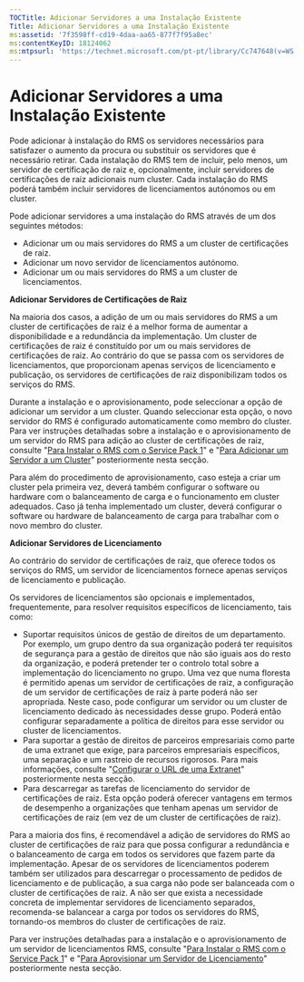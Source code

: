 ```yaml
---
TOCTitle: Adicionar Servidores a uma Instalação Existente
Title: Adicionar Servidores a uma Instalação Existente
ms:assetid: '7f3598ff-cd19-4daa-aa65-877f7f95a8ec'
ms:contentKeyID: 18124062
ms:mtpsurl: 'https://technet.microsoft.com/pt-pt/library/Cc747648(v=WS.10)'
---
```


Adicionar Servidores a uma Instalação Existente
===============================================

Pode adicionar à instalação do RMS os servidores necessários para satisfazer o aumento da procura ou substituir os servidores que é necessário retirar. Cada instalação do RMS tem de incluir, pelo menos, um servidor de certificação de raiz e, opcionalmente, incluir servidores de certificações de raiz adicionais num cluster. Cada instalação do RMS poderá também incluir servidores de licenciamentos autónomos ou em cluster.

Pode adicionar servidores a uma instalação do RMS através de um dos seguintes métodos:

-   Adicionar um ou mais servidores do RMS a um cluster de certificações de raiz.
-   Adicionar um novo servidor de licenciamentos autónomo.
-   Adicionar um ou mais servidores do RMS a um cluster de licenciamentos.

**Adicionar Servidores de Certificações de Raiz**

Na maioria dos casos, a adição de um ou mais servidores do RMS a um cluster de certificações de raiz é a melhor forma de aumentar a disponibilidade e a redundância da implementação. Um cluster de certificações de raiz é constituído por um ou mais servidores de certificações de raiz. Ao contrário do que se passa com os servidores de licenciamentos, que proporcionam apenas serviços de licenciamento e publicação, os servidores de certificações de raiz disponibilizam todos os serviços do RMS.

Durante a instalação e o aprovisionamento, pode seleccionar a opção de adicionar um servidor a um cluster. Quando seleccionar esta opção, o novo servidor do RMS é configurado automaticamente como membro do cluster. Para ver instruções detalhadas sobre a instalação e o aprovisionamento de um servidor do RMS para adição ao cluster de certificações de raiz, consulte "[Para Instalar o RMS com o Service Pack 1](https://technet.microsoft.com/dab20175-a690-43f8-b943-768d289daa0d)" e "[Para Adicionar um Servidor a um Cluster](https://technet.microsoft.com/db635238-5528-4bec-9cc6-8244e2b3d733)" posteriormente nesta secção.

Para além do procedimento de aprovisionamento, caso esteja a criar um cluster pela primeira vez, deverá também configurar o software ou hardware com o balanceamento de carga e o funcionamento em cluster adequados. Caso já tenha implementado um cluster, deverá configurar o software ou hardware de balanceamento de carga para trabalhar com o novo membro do cluster.

**Adicionar Servidores de Licenciamento**

Ao contrário do servidor de certificações de raiz, que oferece todos os serviços do RMS, um servidor de licenciamentos fornece apenas serviços de licenciamento e publicação.

Os servidores de licenciamentos são opcionais e implementados, frequentemente, para resolver requisitos específicos de licenciamento, tais como:

-   Suportar requisitos únicos de gestão de direitos de um departamento. Por exemplo, um grupo dentro da sua organização poderá ter requisitos de segurança para a gestão de direitos que não são iguais aos do resto da organização, e poderá pretender ter o controlo total sobre a implementação do licenciamento no grupo. Uma vez que numa floresta é permitido apenas um servidor de certificações de raiz, a configuração de um servidor de certificações de raiz à parte poderá não ser apropriada. Neste caso, pode configurar um servidor ou um cluster de licenciamento dedicado às necessidades desse grupo. Poderá então configurar separadamente a política de direitos para esse servidor ou cluster de licenciamentos.
-   Para suportar a gestão de direitos de parceiros empresariais como parte de uma extranet que exige, para parceiros empresariais específicos, uma separação e um rastreio de recursos rigorosos. Para mais informações, consulte "[Configurar o URL de uma Extranet](https://technet.microsoft.com/88fec9ff-c96c-4d20-8856-0485e7507572)" posteriormente nesta secção.
-   Para descarregar as tarefas de licenciamento do servidor de certificações de raiz. Esta opção poderá oferecer vantagens em termos de desempenho a organizações que tenham apenas um servidor de certificações de raiz (em vez de um cluster de certificações de raiz).

Para a maioria dos fins, é recomendável a adição de servidores do RMS ao cluster de certificações de raiz para que possa configurar a redundância e o balanceamento de carga em todos os servidores que fazem parte da implementação. Apesar de os servidores de licenciamentos poderem também ser utilizados para descarregar o processamento de pedidos de licenciamento e de publicação, a sua carga não pode ser balanceada com o cluster de certificações de raiz. A não ser que exista a necessidade concreta de implementar servidores de licenciamento separados, recomenda-se balancear a carga por todos os servidores do RMS, tornando-os membros do cluster de certificações de raiz.

Para ver instruções detalhadas para a instalação e o aprovisionamento de um servidor de licenciamentos RMS, consulte "[Para Instalar o RMS com o Service Pack 1](https://technet.microsoft.com/dab20175-a690-43f8-b943-768d289daa0d)" e "[Para Aprovisionar um Servidor de Licenciamento](https://technet.microsoft.com/4d67b898-0ba9-4eef-ab7d-ee0ca55a688e)" posteriormente nesta secção.
